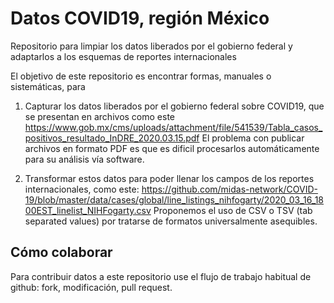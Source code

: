# Datos COVID19, región México

Repositorio para limpiar los datos liberados por el gobierno federal y adaptarlos a los esquemas de reportes internacionales

El objetivo de este repositorio es encontrar formas, manuales o sistemáticas, para

1) Capturar los datos liberados por el gobierno federal sobre COVID19, que se presentan en archivos como este https://www.gob.mx/cms/uploads/attachment/file/541539/Tabla_casos_positivos_resultado_InDRE_2020.03.15.pdf
El problema con publicar archivos en formato PDF es que es dificil procesarlos automáticamente para su análisis vía software.

2) Transformar estos datos para poder llenar los campos de los reportes internacionales, como este:
https://github.com/midas-network/COVID-19/blob/master/data/cases/global/line_listings_nihfogarty/2020_03_16_1800EST_linelist_NIHFogarty.csv
Proponemos el uso de CSV o TSV (tab separated values) por tratarse de formatos universalmente asequibles.

## Cómo colaborar

Para contribuir datos a este repositorio use el flujo de trabajo habitual de github: fork, modificación, pull request.
